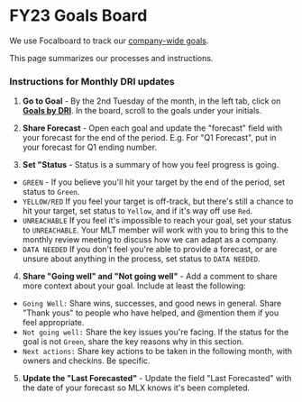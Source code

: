 # FY23 Goals Board 

We use Focalboard to track our [company-wide goals](https://community.mattermost.com/boards/workspace/8qt6sh1dzbybb8365caots67iy/b7qzfu3p11f8u9q6mkkfjer4pjr/vmhddhuuz6tbw3bnbou9gkeq8gw). 

This page summarizes our processes and instructions. 

### Instructions for Monthly DRI updates

1. **Go to Goal** - By the 2nd Tuesday of the month, in the left tab, click on [**Goals by DRI**](https://community.mattermost.com/boards/workspace/8qt6sh1dzbybb8365caots67iy/b7qzfu3p11f8u9q6mkkfjer4pjr/vbpoc5xwtm3ddfrz8kz11m38s7o). In the board, scroll to the goals under your initials.

2. **Share Forecast** - Open each goal and update the "forecast" field with your forecast for the end of the period. E.g. For "Q1 Forecast", put in your forecast for Q1 ending number.

3. **Set "Status** - Status is a summary of how you feel progress is going.
- `GREEN` - If you believe you'll hit your target by the end of the period, set status to `Green`.
- `YELLOW/RED` If you feel your target is off-track, but there's still a chance to hit your target, set status to `Yellow`, and if it's way off use `Red`.
- `UNREACHABLE` If you feel it's impossible to reach your goal, set your status to `UNREACHABLE`. Your MLT member will work with you to bring this to the monthly review meeting to discuss how we can adapt as a company.
- `DATA NEEDED` If you don't feel you're able to provide a forecast, or are unsure about anything in the process, set status to `DATA NEEDED`.

4. **Share "Going well" and "Not going well"** - Add a comment to share more context about your goal. Include at least the following:
- `Going Well:` Share wins, successes, and good news in general. Share "Thank yous" to people who have helped, and @mention them if you feel appropriate.
- `Not going well:` Share the key issues you're facing. If the status for the goal is not `Green`, share the key reasons why in this section.
- `Next actions:` Share key actions to be taken in the following month, with owners and checkins. Be specific.

5. **Update the "Last Forecasted"** - Update the field "Last Forecasted" with the date of your forecast so MLX knows it's been completed.
